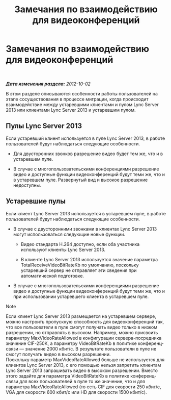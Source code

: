 ﻿---
title: Замечания по взаимодействию для видеоконференций
TOCTitle: Замечания по взаимодействию для видеоконференций
ms:assetid: 31ead3b5-ed95-42d4-96e2-7d9403d5c026
ms:mtpsurl: https://technet.microsoft.com/ru-ru/library/JJ204790(v=OCS.15)
ms:contentKeyID: 49309363
ms.date: 05/19/2016
mtps_version: v=OCS.15
ms.translationtype: HT
---

# Замечания по взаимодействию для видеоконференций

 

_**Дата изменения раздела:** 2012-10-02_

В этом разделе описываются особенности работы пользователей на этапе сосуществования в процессе миграции, когда происходит взаимодействие между устаревшими клиентами и пулом Lync Server 2013 или клиентами Lync Server 2013 и устаревшим пулом.

## Пулы Lync Server 2013

Если устаревший клиент используется в пуле Lync Server 2013, в работе пользователей будут наблюдаться следующие особенности.

  - Для двусторонних звонков разрешение видео будет тем же, что и в устаревшем пуле.

  - В случае с многопользовательскими конференциями разрешение видео и доступные функции видеоконференций будут теми же, что и в устаревшем пуле. Развернутый вид и высокое разрешение недоступны.

## Устаревшие пулы

Если клиент Lync Server 2013 используется в устаревшем пуле, в работе пользователей будут наблюдаться следующие особенности.

  - В случае с двусторонними звонками в клиентах Lync Server 2013 могут использоваться следующие новые функции.
    
      - Видео стандарта H.264 доступно, если оба участника используют клиенты Lync Server 2013.
    
      - В клиенте Lync Server 2013 используется значение параметра TotalReceiveVideoBitRateKb по умолчанию, поскольку устаревший сервер не отправляет эти сведения при автоматической подготовке.

  - В случае с многопользовательскими конференциями разрешение видео и доступные функции видеоконференций будут теми же, что и при использовании устаревшего клиента в устаревшем пуле.

> [!NOTE]  
> Если клиент Lync Server 2013 размещается на устаревшем сервере, можно настроить пропускную способность для видеоконференций так, что все пользователи в пуле смогут получать видео только в низком разрешении, но отправлять в высоком. Например, можно присвоить параметру MaxVideoRateAllowed в конфигурации сервера-посредника значение CIF-250K, а параметру VideoBitRateKb в политике конференц-связи — значение 2000 кбит/с. В результате пользователи в пуле не смогут получать видео в высоком разрешении.<br />Поскольку параметр MaxVideoRateAllowed больше не используется для клиентов Lync Server 2013, с его помощью нельзя запретить клиентам Lync Server 2013 запрашивать видео в высоком разрешении. Вместо этого задайте для параметра VideoBitRateKb в политике конференц-связи для всех пользователей в пуле то же значение, что и для параметра MaxVideoRateAllowed (то есть CIF для скорости 250 кбит/с, VGA для скорости 600 кбит/с или HD для скорости 1500 кбит/с).
